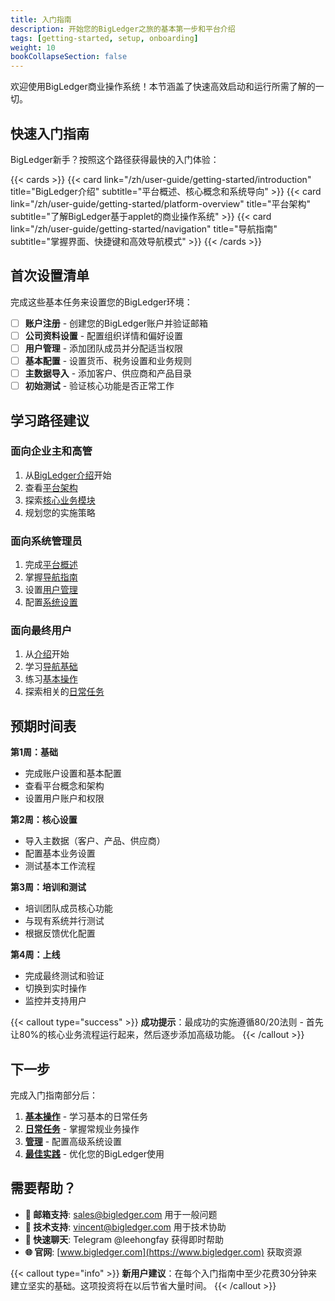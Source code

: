 ```yaml
---
title: 入门指南
description: 开始您的BigLedger之旅的基本第一步和平台介绍
tags: [getting-started, setup, onboarding]
weight: 10
bookCollapseSection: false
---
```


欢迎使用BigLedger商业操作系统！本节涵盖了快速高效启动和运行所需了解的一切。

## 快速入门指南

BigLedger新手？按照这个路径获得最快的入门体验：

{{< cards >}}
{{< card link="/zh/user-guide/getting-started/introduction" title="BigLedger介绍" subtitle="平台概述、核心概念和系统导向" >}}
{{< card link="/zh/user-guide/getting-started/platform-overview" title="平台架构" subtitle="了解BigLedger基于applet的商业操作系统" >}}
{{< card link="/zh/user-guide/getting-started/navigation" title="导航指南" subtitle="掌握界面、快捷键和高效导航模式" >}}
{{< /cards >}}

## 首次设置清单

完成这些基本任务来设置您的BigLedger环境：

- [ ] **账户注册** - 创建您的BigLedger账户并验证邮箱
- [ ] **公司资料设置** - 配置组织详情和偏好设置
- [ ] **用户管理** - 添加团队成员并分配适当权限
- [ ] **基本配置** - 设置货币、税务设置和业务规则
- [ ] **主数据导入** - 添加客户、供应商和产品目录
- [ ] **初始测试** - 验证核心功能是否正常工作

## 学习路径建议

### 面向企业主和高管
1. 从[BigLedger介绍](/zh/user-guide/getting-started/introduction)开始
2. 查看[平台架构](/zh/user-guide/getting-started/platform-overview)
3. 探索[核心业务模块](/zh/modules/)
4. 规划您的实施策略

### 面向系统管理员
1. 完成[平台概述](/zh/user-guide/getting-started/platform-overview)
2. 掌握[导航指南](/zh/user-guide/getting-started/navigation)
3. 设置[用户管理](/zh/user-guide/administration/)
4. 配置[系统设置](/zh/user-guide/administration/)

### 面向最终用户
1. 从[介绍](/zh/user-guide/getting-started/introduction)开始
2. 学习[导航基础](/zh/user-guide/getting-started/navigation)
3. 练习[基本操作](/zh/user-guide/basic-operations/)
4. 探索相关的[日常任务](/zh/user-guide/daily-tasks/)

## 预期时间表

**第1周：基础**
- 完成账户设置和基本配置
- 查看平台概念和架构
- 设置用户账户和权限

**第2周：核心设置**
- 导入主数据（客户、产品、供应商）
- 配置基本业务设置
- 测试基本工作流程

**第3周：培训和测试**
- 培训团队成员核心功能
- 与现有系统并行测试
- 根据反馈优化配置

**第4周：上线**
- 完成最终测试和验证
- 切换到实时操作
- 监控并支持用户

{{< callout type="success" >}}
**成功提示**：最成功的实施遵循80/20法则 - 首先让80%的核心业务流程运行起来，然后逐步添加高级功能。
{{< /callout >}}

## 下一步

完成入门指南部分后：

1. **[基本操作](/zh/user-guide/basic-operations/)** - 学习基本的日常任务
2. **[日常任务](/zh/user-guide/daily-tasks/)** - 掌握常规业务操作
3. **[管理](/zh/user-guide/administration/)** - 配置高级系统设置
4. **[最佳实践](/zh/user-guide/best-practices/)** - 优化您的BigLedger使用

## 需要帮助？

- **📧 邮箱支持**: sales@bigledger.com 用于一般问题
- **💬 技术支持**: vincent@bigledger.com 用于技术协助
- **📱 快速聊天**: Telegram @leehongfay 获得即时帮助
- **🌐 官网**: [www.bigledger.com](https://www.bigledger.com) 获取资源

{{< callout type="info" >}}
**新用户建议**：在每个入门指南中至少花费30分钟来建立坚实的基础。这项投资将在以后节省大量时间。
{{< /callout >}}